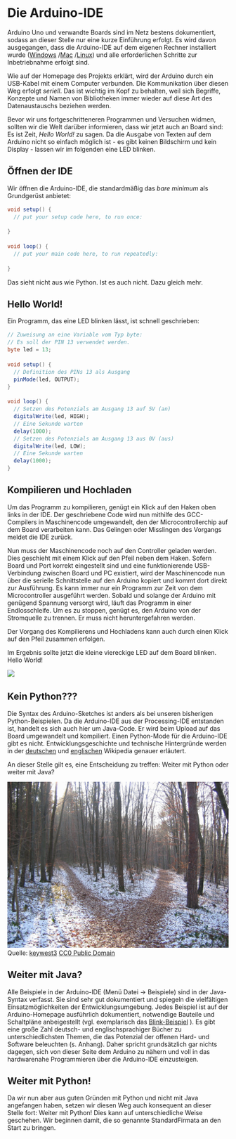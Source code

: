 # Die Arduino-IDE

Arduino Uno und verwandte Boards sind im Netz bestens dokumentiert, sodass an dieser Stelle nur eine kurze Einführung erfolgt. Es wird davon ausgegangen, dass die Arduino-IDE auf dem eigenen Rechner installiert wurde ([Windows](https://www.arduino.cc/en/Guide/Windows#)
/[Mac](https://www.arduino.cc/en/Guide/MacOSX)
/[Linux](http://playground.arduino.cc/Learning/Linux)) und alle erforderlichen Schritte zur Inbetriebnahme erfolgt sind.

Wie auf der Homepage des Projekts erklärt, wird der Arduino durch ein USB-Kabel mit einem Computer verbunden. Die Kommunikation über diesen Weg erfolgt *seriell*. Das ist wichtig im Kopf zu behalten, weil sich Begriffe, Konzepte und Namen von Bibliotheken immer wieder auf diese Art des Datenaustauschs beziehen werden.

Bevor wir uns fortgeschritteneren Programmen und Versuchen widmen, sollten wir die Welt darüber informieren, dass wir jetzt auch an Board sind: Es ist Zeit, *Hello World!* zu sagen. Da die Ausgabe von Texten auf dem Arduino nicht so einfach möglich ist - es gibt keinen Bildschirm und kein Display - lassen wir im folgenden eine LED blinken.

## Öffnen der IDE

Wir öffnen die Arduino-IDE, die standardmäßig das *bare minimum* als Grundgerüst anbietet:

```java
void setup() {
  // put your setup code here, to run once:

}

void loop() {
  // put your main code here, to run repeatedly:

}
```

Das sieht nicht aus wie Python. Ist es auch nicht. Dazu gleich mehr. 

## Hello World!

Ein Programm, das eine LED blinken lässt, ist schnell geschrieben:

```java
// Zuweisung an eine Variable vom Typ byte:
// Es soll der PIN 13 verwendet werden.
byte led = 13;

void setup() {
  // Definition des PINs 13 als Ausgang
  pinMode(led, OUTPUT);
}

void loop() {
  // Setzen des Potenzials am Ausgang 13 auf 5V (an)
  digitalWrite(led, HIGH);  
  // Eine Sekunde warten
  delay(1000);         
  // Setzen des Potenzials am Ausgang 13 aus 0V (aus)
  digitalWrite(led, LOW);
  // Eine Sekunde warten    
  delay(1000);
}
```

## Kompilieren und Hochladen

Um das Programm zu kompilieren, genügt ein Klick auf den Haken oben links in der IDE. Der geschriebene Code wird nun mithilfe des GCC-Compilers in Maschinencode umgewandelt, den der Microcontrollerchip auf dem Board verarbeiten kann. Das Gelingen oder Misslingen des Vorgangs meldet die IDE zurück.

Nun muss der Maschinencode noch auf den Controller geladen werden. Dies geschieht mit einem Klick auf den Pfeil neben dem Haken. Sofern Board und Port korrekt eingestellt sind und eine funktionierende USB-Verbindung zwischen Board und PC existiert, wird der Maschinencode nun über die serielle Schnittstelle auf den Arduino kopiert und kommt dort direkt zur Ausführung. Es kann immer nur ein Programm zur Zeit von dem Microcontroller ausgeführt werden. Sobald und solange der Arduino mit genügend Spannung versorgt wird, läuft das Programm in einer Endlosschleife. Um es zu stoppen, genügt es, den Arduino von der Stromquelle zu trennen. Er muss nicht heruntergefahren werden.

Der Vorgang des Kompilierens und Hochladens kann auch durch einen Klick auf den Pfeil zusammen erfolgen.

Im Ergebnis sollte jetzt die kleine viereckige LED auf dem Board blinken. Hello World!

![
](http://www.wired.com/wp-content/uploads/blogs/geekdad/wp-content/uploads/2012/03/Arduino-LED-Overview.jpg)

## Kein Python???

Die Syntax des Arduino-Sketches ist anders als bei unseren bisherigen Python-Beispielen. Da die Arduino-IDE aus der Processing-IDE entstanden ist, handelt es sich auch hier um Java-Code. Er wird beim Upload auf das Board umgewandelt und kompiliert. Einen Python-Mode für die Arduino-IDE gibt es nicht. Entwicklungsgeschichte und technische Hintergründe werden in der [deutschen](https://de.wikipedia.org/wiki/Arduino_%28Plattform%29)
und [englischen](https://en.wikipedia.org/wiki/Arduino) Wikipedia genauer erläutert.

An dieser Stelle gilt es, eine Entscheidung zu treffen: Weiter mit Python oder weiter mit Java? 

![](../images/forest-path-238887_1280.jpg)
Quelle: [keywest3](https://pixabay.com/de/users/keywest3-122514/)
[CC0 Public Domain](https://creativecommons.org/publicdomain/zero/1.0/deed.de)

## Weiter mit Java?

Alle Beispiele in der Arduino-IDE (Menü Datei -> Beispiele) sind in der Java-Syntax verfasst. Sie sind sehr gut dokumentiert und spiegeln die vielfältigen Einsatzmöglichkeiten der Entwicklungsumgebung. Jedes Beispiel ist auf der Arduino-Homepage ausführlich dokumentiert, notwendige Bauteile und Schaltpläne anbeigestellt (vgl. exemplarisch das [Blink-Beispiel](https://www.arduino.cc/en/Tutorial/Blink)
). Es gibt eine große Zahl deutsch- und englischsprachiger Bücher zu unterschiedlichsten Themen, die das Potenzial der offenen Hard- und Software beleuchten (s. Anhang). Daher spricht grundsätzlich gar nichts dagegen, sich von dieser Seite dem Arduino zu nähern und voll in das hardwarenahe Programmieren über die Arduino-IDE einzusteigen.

## Weiter mit Python!

Da wir nun aber aus guten Gründen mit Python und nicht mit Java angefangen haben, setzen wir diesen Weg auch konsequent an dieser Stelle fort: Weiter mit Python! Dies kann auf unterschiedliche Weise geschehen. Wir beginnen damit, die so genannte StandardFirmata an den Start zu bringen.



